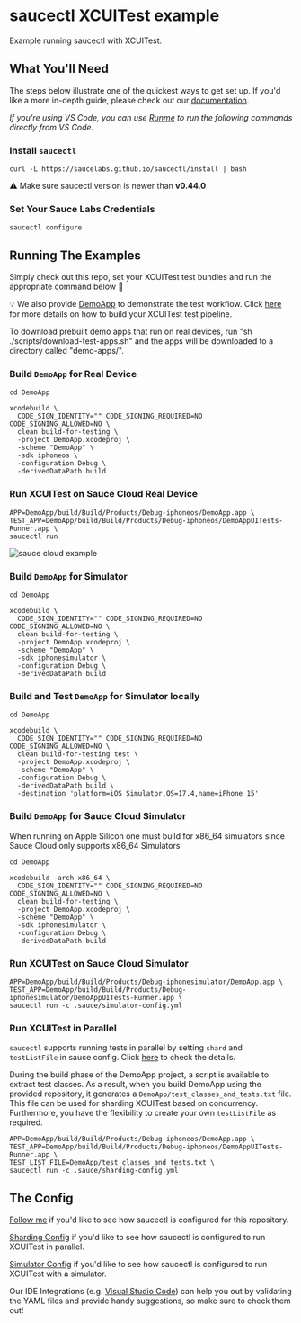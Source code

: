 # saucectl XCUITest example

Example running saucectl with XCUITest.

## What You'll Need

The steps below illustrate one of the quickest ways to get set up. If you'd like a more in-depth guide, please check out
our [documentation](https://docs.saucelabs.com/dev/cli/saucectl/#installing-saucectl/).

_If you're using VS Code, you can use [Runme](https://marketplace.visualstudio.com/items?itemName=stateful.runme) to run the following commands directly from VS Code._

### Install `saucectl`

```shell
curl -L https://saucelabs.github.io/saucectl/install | bash
```

⚠ Make sure saucectl version is newer than **v0.44.0**

### Set Your Sauce Labs Credentials

```shell
saucectl configure
```

## Running The Examples

Simply check out this repo, set your XCUITest test bundles and run the appropriate command below :rocket:

:bulb: We also provide [DemoApp](DemoApp/) to demonstrate the test workflow. Click [here](.github/workflows/test.yml) for more details on how to build your XCUITest test pipeline.

To download prebuilt demo apps that run on real devices, run "sh ./scripts/download-test-apps.sh" and the apps will be downloaded to a directory called "demo-apps/".


### Build `DemoApp` for Real Device

```shell
cd DemoApp

xcodebuild \
  CODE_SIGN_IDENTITY="" CODE_SIGNING_REQUIRED=NO CODE_SIGNING_ALLOWED=NO \
  clean build-for-testing \
  -project DemoApp.xcodeproj \
  -scheme "DemoApp" \
  -sdk iphoneos \
  -configuration Debug \
  -derivedDataPath build
```

### Run XCUITest on Sauce Cloud Real Device

```shell
APP=DemoApp/build/Build/Products/Debug-iphoneos/DemoApp.app \
TEST_APP=DemoApp/build/Build/Products/Debug-iphoneos/DemoAppUITests-Runner.app \
saucectl run
```
![sauce cloud example](assets/xcuitest.gif)

### Build `DemoApp` for Simulator

```shell
cd DemoApp

xcodebuild \
  CODE_SIGN_IDENTITY="" CODE_SIGNING_REQUIRED=NO CODE_SIGNING_ALLOWED=NO \
  clean build-for-testing \
  -project DemoApp.xcodeproj \
  -scheme "DemoApp" \
  -sdk iphonesimulator \
  -configuration Debug \
  -derivedDataPath build
```

### Build and Test `DemoApp` for Simulator locally

```shell
cd DemoApp

xcodebuild \
  CODE_SIGN_IDENTITY="" CODE_SIGNING_REQUIRED=NO CODE_SIGNING_ALLOWED=NO \
  clean build-for-testing test \
  -project DemoApp.xcodeproj \
  -scheme "DemoApp" \
  -configuration Debug \
  -derivedDataPath build \
  -destination 'platform=iOS Simulator,OS=17.4,name=iPhone 15'

```

### Build `DemoApp` for Sauce Cloud Simulator

When running on Apple Silicon one must build for x86_64 simulators since Sauce Cloud only supports x86_64 Simulators

```shell
cd DemoApp

xcodebuild -arch x86_64 \
  CODE_SIGN_IDENTITY="" CODE_SIGNING_REQUIRED=NO CODE_SIGNING_ALLOWED=NO \
  clean build-for-testing \
  -project DemoApp.xcodeproj \
  -scheme "DemoApp" \
  -sdk iphonesimulator \
  -configuration Debug \
  -derivedDataPath build
```

### Run XCUITest on Sauce Cloud Simulator

```shell
APP=DemoApp/build/Build/Products/Debug-iphonesimulator/DemoApp.app \
TEST_APP=DemoApp/build/Build/Products/Debug-iphonesimulator/DemoAppUITests-Runner.app \
saucectl run -c .sauce/simulator-config.yml
```

### Run XCUITest in Parallel

`saucectl` supports running tests in parallel by setting `shard` and `testListFile` in sauce config. Click [here](.sauce/sharding-config.yml) to check the details.

During the build phase of the DemoApp project, a script is available to extract test classes. As a result, when you build DemoApp using the provided repository, it generates a `DemoApp/test_classes_and_tests.txt` file. This file can be used for sharding XCUITest based on concurrency. Furthermore, you have the flexibility to create your own `testListFile` as required.

```
APP=DemoApp/build/Build/Products/Debug-iphoneos/DemoApp.app \
TEST_APP=DemoApp/build/Build/Products/Debug-iphoneos/DemoAppUITests-Runner.app \
TEST_LIST_FILE=DemoApp/test_classes_and_tests.txt \
saucectl run -c .sauce/sharding-config.yml
```


## The Config

[Follow me](.sauce/config.yml) if you'd like to see how saucectl is configured for this repository.

[Sharding Config](.sauce/sharding-config.yml) if you'd like to see how saucectl is configured to run XCUITest in parallel.

[Simulator Config](.sauce/simulator-config.yml) if you'd like to see how saucectl is configured to run XCUITest with a simulator.

Our IDE Integrations (e.g. [Visual Studio Code](https://docs.saucelabs.com/dev/cli/saucectl/usage/ide/vscode/)) can help you out by validating the YAML files and provide handy suggestions, so make sure to check them out!
